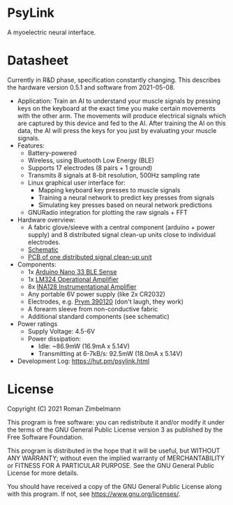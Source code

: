 # PsyLink

A myoelectric neural interface.

# Datasheet

Currently in R&D phase, specification constantly changing.  This describes the
hardware version 0.5.1 and software from 2021-05-08.

- Application: Train an AI to understand your muscle signals by pressing keys
  on the keyboard at the exact time you make certain movements with the other
  arm.  The movements will produce electrical signals which are captured by
  this device and fed to the AI.  After training the AI on this data, the AI
  will press the keys for you just by evaluating your muscle signals.
- Features:
    - Battery-powered
    - Wireless, using Bluetooth Low Energy (BLE)
    - Supports 17 electrodes (8 pairs + 1 ground)
    - Transmits 8 signals at 8-bit resolution, 500Hz sampling rate
    - Linux graphical user interface for:
        - Mapping keyboard key presses to muscle signals
        - Training a neural network to predict key presses from signals
        - Simulating key presses based on neural network predictions
    - GNURadio integration for plotting the raw signals + FFT
- Hardware overview:
    - A fabric glove/sleeve with a central component (arduino + power supply)
      and 8 distributed signal clean-up units close to individual electrodes.
    - [Schematic](schematics/myocular0.5.1.sch)
    - [PCB of one distributed signal clean-up unit](schematics/myocular0.5.1d.kicad_pcb)
- Components:
    - 1x [Arduino Nano 33 BLE Sense](https://store.arduino.cc/arduino-nano-33-ble-sense)
    - 1x [LM324 Operational Amplifier](https://www.ti.com/product/LM324)
    - 8x [INA128 Instrumentational Amplifier](https://www.ti.com/product/INA128)
    - Any portable 6V power supply (like 2x CR2032)
    - Electrodes, e.g. [Prym 390120](https://www.prym.com/en/non-sew-refill-for-390120-smooth-cap-10mm-silver-coloured-390104) (don't laugh, they work)
    - A forearm sleeve from non-conductive fabric
    - Additional standard components (see schematic)
- Power ratings
    - Supply Voltage: 4.5-6V
    - Power dissipation:
        - Idle: ~86.9mW (16.9mA x 5.14V)
        - Transmitting at 6-7kB/s: 92.5mW (18.0mA x 5.14V)
- Development Log: https://hut.pm/psylink.html

# License

Copyright (C) 2021  Roman Zimbelmann

This program is free software: you can redistribute it and/or modify
it under the terms of the GNU General Public License version 3 as
published by the Free Software Foundation.

This program is distributed in the hope that it will be useful,
but WITHOUT ANY WARRANTY; without even the implied warranty of
MERCHANTABILITY or FITNESS FOR A PARTICULAR PURPOSE.  See the
GNU General Public License for more details.

You should have received a copy of the GNU General Public License
along with this program.  If not, see <https://www.gnu.org/licenses/>.
